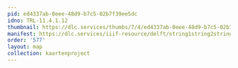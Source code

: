 ```yaml
---
pid: ed4337ab-0eee-48d9-b7c5-02b7f39ee5dc
idno: TRL-11.4.1.12
thumbnail: https://dlc.services/thumbs/7/4/ed4337ab-0eee-48d9-b7c5-02b7f39ee5dc/full/400,339/0/default.jpg
manifest: https://dlc.services/iiif-resource/delft/string1string2string3/kaartenproject-2007/TRL-11.4.1.12
order: '577'
layout: map
collection: kaartenproject
---
```

